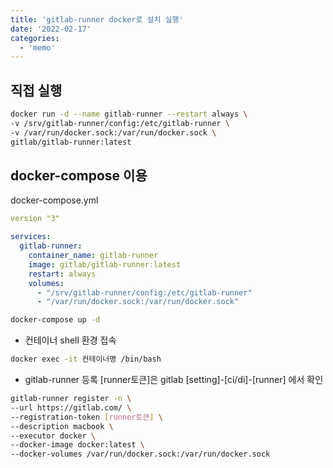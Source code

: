 ```yaml
---
title: 'gitlab-runner docker로 설치 실행'
date: '2022-02-17'
categories:
  - 'memo'
---
```


## 직접 실행

```bash
docker run -d --name gitlab-runner --restart always \
-v /srv/gitlab-runner/config:/etc/gitlab-runner \
-v /var/run/docker.sock:/var/run/docker.sock \
gitlab/gitlab-runner:latest
```

## docker-compose 이용

docker-compose.yml

```yml
version "3"

services:
  gitlab-runner:
    container_name: gitlab-runner
    image: gitlab/gitlab-runner:latest
    restart: always
    volumes:
      - "/srv/gitlab-runner/config:/etc/gitlab-runner"
      - "/var/run/docker.sock:/var/run/docker.sock"
```

```bash
docker-compose up -d
```

- 컨테이너 shell 환경 접속

```bash
docker exec -it 컨테이너명 /bin/bash
```

- gitlab-runner 등록 \[runner토큰\]은 gitlab \[setting\]-\[ci/di\]-\[runner\] 에서 확인

```bash
gitlab-runner register -n \
--url https://gitlab.com/ \
--registration-token [runner토큰] \
--description macbook \
--executor docker \
--docker-image docker:latest \
--docker-volumes /var/run/docker.sock:/var/run/docker.sock
```
